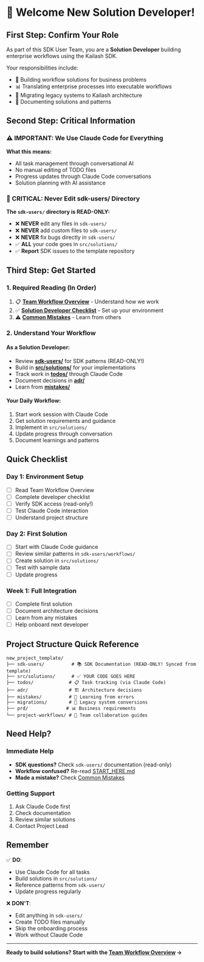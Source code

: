 # 🚀 Welcome New Solution Developer!

## First Step: Confirm Your Role

As part of this SDK User Team, you are a **Solution Developer** building enterprise workflows using the Kailash SDK.

Your responsibilities include:
- 🔧 Building workflow solutions for business problems
- 📊 Translating enterprise processes into executable workflows
- 🔄 Migrating legacy systems to Kailash architecture
- 📝 Documenting solutions and patterns

## Second Step: Critical Information

### ⚠️ IMPORTANT: We Use Claude Code for Everything

**What this means:**
- All task management through conversational AI
- No manual editing of TODO files
- Progress updates through Claude Code conversations
- Solution planning with AI assistance

### 🚨 CRITICAL: Never Edit sdk-users/ Directory

**The `sdk-users/` directory is READ-ONLY:**
- ❌ **NEVER** edit any files in `sdk-users/`
- ❌ **NEVER** add custom files to `sdk-users/`
- ❌ **NEVER** fix bugs directly in `sdk-users/`
- ✅ **ALL** your code goes in `src/solutions/`
- ✅ **Report** SDK issues to the template repository

## Third Step: Get Started

### 1. Required Reading (In Order)
1. 📋 **[Team Workflow Overview](project-workflows/claude-code/START_HERE.md)** - Understand how we work
2. ✅ **[Solution Developer Checklist](project-workflows/claude-code/ONBOARDING_CHECKLIST.md)** - Set up your environment
3. ⚠️ **[Common Mistakes](project-workflows/claude-code/COMMON_MISTAKES.md)** - Learn from others

### 2. Understand Your Workflow

#### As a Solution Developer:
- Review **[sdk-users/](sdk-users/)** for SDK patterns (READ-ONLY!)
- Build in **[src/solutions/](src/solutions/)** for your implementations
- Track work in **[todos/](todos/)** through Claude Code
- Document decisions in **[adr/](adr/)**
- Learn from **[mistakes/](mistakes/)**

#### Your Daily Workflow:
1. Start work session with Claude Code
2. Get solution requirements and guidance
3. Implement in `src/solutions/`
4. Update progress through conversation
5. Document learnings and patterns

## Quick Checklist

### Day 1: Environment Setup
- [ ] Read Team Workflow Overview
- [ ] Complete developer checklist
- [ ] Verify SDK access (read-only!)
- [ ] Test Claude Code interaction
- [ ] Understand project structure

### Day 2: First Solution
- [ ] Start with Claude Code guidance
- [ ] Review similar patterns in `sdk-users/workflows/`
- [ ] Create solution in `src/solutions/`
- [ ] Test with sample data
- [ ] Update progress

### Week 1: Full Integration
- [ ] Complete first solution
- [ ] Document architecture decisions
- [ ] Learn from any mistakes
- [ ] Help onboard next developer

## Project Structure Quick Reference

```
new_project_template/
├── sdk-users/          # 📚 SDK Documentation (READ-ONLY! Synced from template)
├── src/solutions/      # ✅ YOUR CODE GOES HERE
├── todos/             # 📋 Task tracking (via Claude Code)
├── adr/               # 🏗️ Architecture decisions
├── mistakes/          # 📝 Learning from errors
├── migrations/        # 🔄 Legacy system conversions
├── prd/              # 📊 Business requirements
└── project-workflows/ # 🤝 Team collaboration guides
```

## Need Help?

### Immediate Help
- **SDK questions?** Check `sdk-users/` documentation (read-only)
- **Workflow confused?** Re-read [START_HERE.md](project-workflows/claude-code/START_HERE.md)
- **Made a mistake?** Check [Common Mistakes](project-workflows/claude-code/COMMON_MISTAKES.md)

### Getting Support
1. Ask Claude Code first
2. Check documentation
3. Review similar solutions
4. Contact Project Lead

## Remember

✅ **DO**:
- Use Claude Code for all tasks
- Build solutions in `src/solutions/`
- Reference patterns from `sdk-users/`
- Update progress regularly

❌ **DON'T**:
- Edit anything in `sdk-users/`
- Create TODO files manually
- Skip the onboarding process
- Work without Claude Code

---

**Ready to build solutions? Start with the [Team Workflow Overview](project-workflows/claude-code/START_HERE.md) →**

